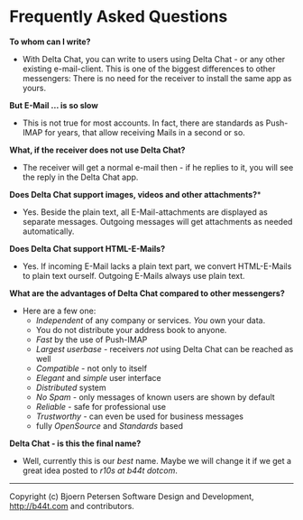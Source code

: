 Frequently Asked Questions
================================================================================

**To whom can I write?**

- With Delta Chat, you can write to users using Delta Chat - or any other existing
  e-mail-client.  This is one of the biggest differences to other messengers:
  There is no need for the receiver to install the same app as yours.
  
**But E-Mail ... is so slow**

- This is not true for most accounts. In fact, there are standards as Push-IMAP
  for years, that allow receiving Mails in a second or so.

**What, if the receiver does not use Delta Chat?**

- The receiver will get a normal e-mail then - if he replies to it, you will
  see the reply in the Delta Chat app.

**Does Delta Chat support images, videos and other attachments?***

- Yes. Beside the plain text, all E-Mail-attachments are displayed as separate
  messages.  Outgoing messages will get attachments as needed automatically.

**Does Delta Chat support HTML-E-Mails?**

- Yes.  If incoming E-Mail lacks a plain text part, we convert HTML-E-Mails to 
  plain text ourself.  Outgoing E-Mails always use plain text. 

**What are the advantages of Delta Chat compared to other messengers?**

- Here are a few one:
  - _Independent_ of any company or services. _You_ own your data.
  - You do not distribute your address book to anyone.
  - _Fast_ by the use of Push-IMAP
  - _Largest userbase_ - receivers _not_ using Delta Chat can be reached as well
  - _Compatible_ - not only to itself
  - _Elegant_ and _simple_ user interface
  - _Distributed_ system
  - _No Spam_ - only messages of known users are shown by default
  - _Reliable_ - safe for professional use
  - _Trustworthy_ - can even be used for business messages
  - fully _OpenSource_ and _Standards_ based

**Delta Chat - is this the final name?**

- Well, currently this is our _best_ name.  Maybe we will change it if we get
  a great idea posted to _r10s at b44t dotcom_.

---

Copyright (c) Bjoern Petersen Software Design and Development,
http://b44t.com and contributors.
